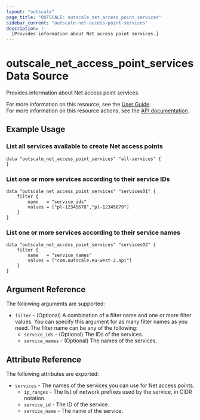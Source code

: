 ```yaml
---
layout: "outscale"
page_title: "OUTSCALE: outscale_net_access_point_services"
sidebar_current: "outscale-net-access-point-services"
description: |-
  [Provides information about Net access point services.]
---
```


# outscale_net_access_point_services Data Source

Provides information about Net access point services.

For more information on this resource, see the [User Guide](https://docs.outscale.com/en/userguide/About-Net-Access-Points.html).  
For more information on this resource actions, see the [API documentation](https://docs.outscale.com/api#3ds-outscale-api-netaccesspoint).

## Example Usage

### List all services available to create Net access points

```hcl
data "outscale_net_access_point_services" "all-services" { 
}
```

### List one or more services according to their service IDs

```hcl
data "outscale_net_access_point_services" "services01" {
    filter {
        name   = "service_ids"
        values = ["pl-12345678","pl-12345679"]
    }
}
```

### List one or more services according to their service names

```hcl
data "outscale_net_access_point_services" "services02" {
    filter {
        name   = "service_names"
        values = ["com.outscale.eu-west-2.api"]
    }
}
```

## Argument Reference

The following arguments are supported:

* `filter` - (Optional) A combination of a filter name and one or more filter values. You can specify this argument for as many filter names as you need. The filter name can be any of the following:
    * `service_ids` - (Optional) The IDs of the services.
    * `service_names` - (Optional) The names of the services.

## Attribute Reference

The following attributes are exported:

* `services` - The names of the services you can use for Net access points.
    * `ip_ranges` - The list of network prefixes used by the service, in CIDR notation.
    * `service_id` - The ID of the service.
    * `service_name` - The name of the service.
